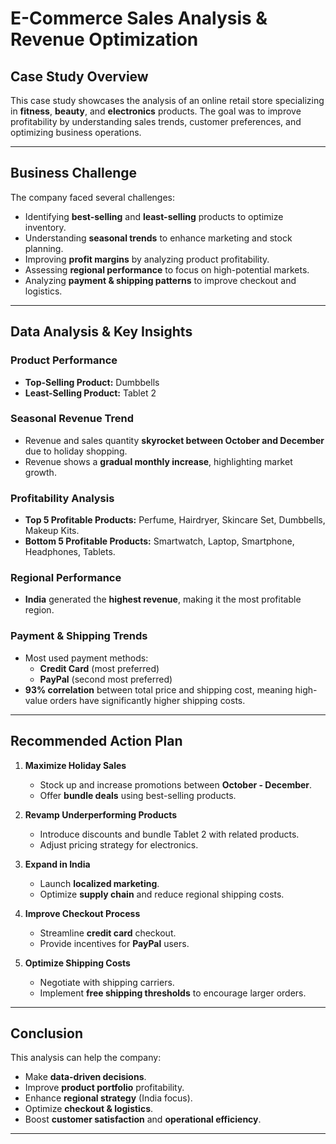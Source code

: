 # E-Commerce Sales Analysis & Revenue Optimization

## Case Study Overview
This case study showcases the analysis of an online retail store specializing in **fitness**, **beauty**, and **electronics** products. The goal was to improve profitability by understanding sales trends, customer preferences, and optimizing business operations.

---

##  Business Challenge

The company faced several challenges:
- Identifying **best-selling** and **least-selling** products to optimize inventory.
- Understanding **seasonal trends** to enhance marketing and stock planning.
- Improving **profit margins** by analyzing product profitability.
- Assessing **regional performance** to focus on high-potential markets.
- Analyzing **payment & shipping patterns** to improve checkout and logistics.

---

## Data Analysis & Key Insights

### Product Performance
- **Top-Selling Product:** Dumbbells
- **Least-Selling Product:** Tablet 2

### Seasonal Revenue Trend
- Revenue and sales quantity **skyrocket between October and December** due to holiday shopping.
- Revenue shows a **gradual monthly increase**, highlighting market growth.

###  Profitability Analysis
- **Top 5 Profitable Products:** Perfume, Hairdryer, Skincare Set, Dumbbells, Makeup Kits.
- **Bottom 5 Profitable Products:** Smartwatch, Laptop, Smartphone, Headphones, Tablets.

###  Regional Performance
- **India** generated the **highest revenue**, making it the most profitable region.

###  Payment & Shipping Trends
- Most used payment methods:
   - **Credit Card** (most preferred)
   - **PayPal** (second most preferred)
- **93% correlation** between total price and shipping cost, meaning high-value orders have significantly higher shipping costs.

---

##  Recommended Action Plan

1. **Maximize Holiday Sales**
   - Stock up and increase promotions between **October - December**.
   - Offer **bundle deals** using best-selling products.

2. **Revamp Underperforming Products**
   - Introduce discounts and bundle Tablet 2 with related products.
   - Adjust pricing strategy for electronics.

3. **Expand in India**
   - Launch **localized marketing**.
   - Optimize **supply chain** and reduce regional shipping costs.

4. **Improve Checkout Process**
   - Streamline **credit card** checkout.
   - Provide incentives for **PayPal** users.

5. **Optimize Shipping Costs**
   - Negotiate with shipping carriers.
   - Implement **free shipping thresholds** to encourage larger orders.

---

##  Conclusion

This analysis  can help the company:
- Make **data-driven decisions**.
- Improve **product portfolio** profitability.
- Enhance **regional strategy** (India focus).
- Optimize **checkout & logistics**.
- Boost **customer satisfaction** and **operational efficiency**.

---
